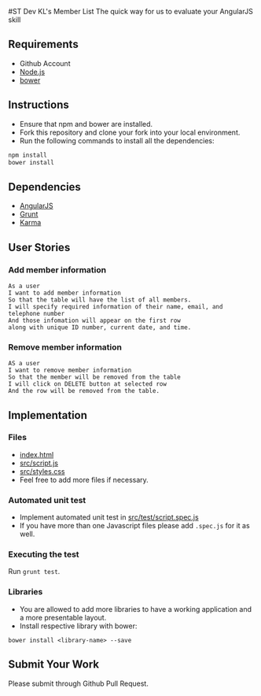 #ST Dev KL's Member List
The quick way for us to evaluate your AngularJS skill

## Requirements
- Github Account
- [Node.js](https://nodejs.org/download/)
- [bower](http://bower.io/)

## Instructions
- Ensure that npm and bower are installed.
- Fork this repository and clone your fork into your local environment.
- Run the following commands to install all the dependencies:

```sh
npm install
bower install
```

## Dependencies
- [AngularJS](https://angularjs.org/)
- [Grunt](http://gruntjs.com/)
- [Karma](http://karma-runner.github.io/)

## User Stories

### Add member information
```
As a user
I want to add member information
So that the table will have the list of all members.
I will specify required information of their name, email, and telephone number
And those infomation will appear on the first row
along with unique ID number, current date, and time.
```

### Remove member information
```
AS a user
I want to remove member information
So that the member will be removed from the table
I will click on DELETE button at selected row
And the row will be removed from the table.
```

## Implementation

### Files
- [index.html](index.html)
- [src/script.js](./src/script.js)
- [src/styles.css](./src/styles.css)
- Feel free to add more files if necessary.

### Automated unit test
- Implement automated unit test in [src/test/script.spec.js](./src/test/script.spec.js)
- If you have more than one Javascript files please add `.spec.js` for it as well.

### Executing the test
Run `grunt test`.

### Libraries
- You are allowed to add more libraries to have a working application and a more presentable layout.
- Install respective library with bower:

```
bower install <library-name> --save
```

## Submit Your Work
Please submit through Github Pull Request.
